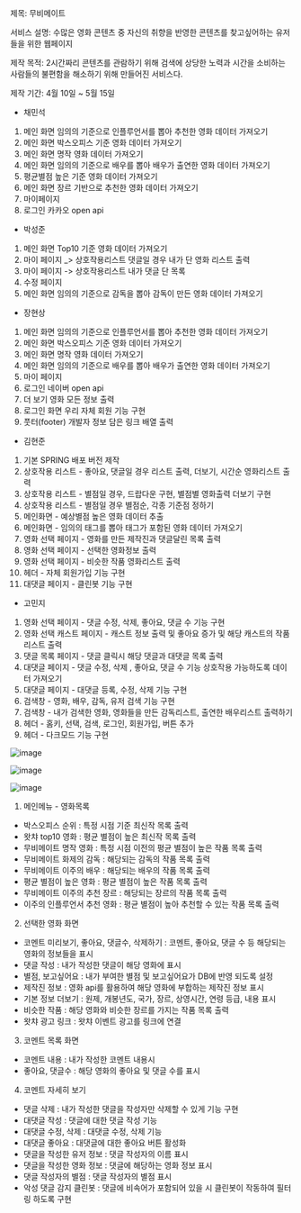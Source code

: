 제목: 무비메이트

서비스 설명: 수많은 영화 콘텐츠 중 자신의 취향을 반영한 콘텐츠를 찾고싶어하는 유저들을 위한 웹페이지

제작 목적: 2시간짜리 콘텐츠를 관람하기 위해 검색에 상당한 노력과 시간을 소비하는 사람들의 불편함을 해소하기 위해 만들어진 서비스다.

제작 기간: 4월 10일 ~ 5월 15일

- 채민석 

1. 메인 화면 임의의 기준으로 인플루언서를 뽑아 추천한 영화 데이터 가져오기
2. 메인 화면 박스오피스 기준 영화 데이터 가져오기
3. 메인 화면 명작 영화 데이터 가져오기
4. 메인 화면 임의의 기준으로 배우를 뽑아 배우가 출연한 영화 데이터 가져오기
5. 평균별점 높은 기준 영화 데이터 가져오기
6. 메인 화면 장르 기반으로 추천한 영화 데이터 가져오기
7. 마이페이지
8. 로그인 카카오 open api

- 박성준

1. 메인 화면 Top10 기준 영화 데이터 가져오기
2. 마이 페이지 _> 상호작용리스트 댓글일 경우 내가 단 영화 리스트 출력
3. 마이 페이지 -> 상호작용리스트 내가 댓글 단 목록
4. 수정 페이지
5. 메인 화면 임의의 기준으로 감독을 뽑아 감독이 만든 영화 데이터 가져오기

- 장현상

1. 메인 화면 임의의 기준으로 인플루언서를 뽑아 추천한 영화 데이터 가져오기
2. 메인 화면 박스오피스 기준 영화 데이터 가져오기
3. 메인 화면 명작 영화 데이터 가져오기
4. 메인 화면 임의의 기준으로 배우를 뽑아 배우가 출연한 영화 데이터 가져오기
5. 마이 페이지
6. 로그인 네이버 open api
7. 더 보기 영화 모든 정보 출력
8. 로그인 화면 우리 자체 회원 기능 구현
9. 풋터(footer) 개발자 정보 담은 링크 배열 출력

- 김현준

1. 기본 SPRING 배포 버전 제작
2. 상호작용 리스트 - 좋아요, 댓글일 경우 리스트 출력, 더보기, 시간순 영화리스트 출력
3. 상호작용 리스트 - 별점일 경우, 드랍다운 구현, 별점별 영화출력 더보기 구현
4. 상호작용 리스트 - 별점일 경우 별점순, 각종 기준점 정하기
5. 메인화면 - 예상별점 높은 영화 데이터 추출
6. 메인화면 - 임의의 태그를 뽑아 태그가 포함된 영화 데이터 가져오기
7. 영화 선택 페이지 - 영화를 만든 제작진과 댓글달린 목록 출력
8. 영화 선택 페이지 - 선택한 영화정보 출력
9. 영화 선택 페이지 - 비슷한 작품 영화리스트 출력
10. 헤더 - 자체 회원가입 기능 구현
11. 대댓글 페이지 - 클린봇 기능 구현

- 고민지

1. 영화 선택 페이지 - 댓글 수정, 삭제, 좋아요, 댓글 수 기능 구현
2. 영화 선택 캐스트 페이지 - 캐스트 정보 출력 및 좋아요 증가 및 해당 캐스트의 작품 리스트 출력
3. 댓글 목록 페이지 - 댓글 클릭시 해당 댓글과 대댓글 목록 출력
4. 대댓글 페이지 - 댓글 수정, 삭제 , 좋아요, 댓글 수 기능 상호작용 가능하도록 데이터 가져오기
5. 대댓글 페이지 - 대댓글 등록, 수정, 삭제 기능 구현
6. 검색창 - 영화, 배우, 감독, 유저 검색 기능 구현
7. 검색창 - 내가 검색한 영화, 영화들을 만든 감독리스트, 출연한 배우리스트 출력하기
8. 헤더 - 홈키, 선택, 검색, 로그인, 회원가입, 버튼 추가
9. 헤더 - 다크모드 기능 구현

![image](https://github.com/JJangcoding/movie_mate_project/assets/124780552/d27e47a7-44d5-4838-a23d-29d716e27e6a)


![image](https://github.com/JJangcoding/movie_mate_project/assets/124780552/c1711cf0-eaed-409f-a4c8-097e5d48e327)

![image](https://github.com/JJangcoding/movie_mate_project/assets/124780552/bbe1e575-16dd-4716-9983-201c34e63fe1)




1. 메인메뉴 - 영화목록

- 박스오피스 순위 : 특정 시점 기준 최신작 목록 출력
- 왓챠 top10 영화 : 평균 별점이 높은 최신작 목록 출력
- 무비메이트 명작 영화 : 특정 시점 이전의 평균 별점이 높은 작품 목록 출력
- 무비메이트 화제의 감독 : 해당되는 감독의 작품 목록 출력
- 무비메이트 이주의 배우 : 해당되는 배우의 작품 목록 출력
- 평균 별점이 높은 영화 : 평균 별점이 높은 작품 목록 출력
- 무비메이트 이주의 추천 장르 : 해당되는 장르의 작품 목록 출력
- 이주의 인플루언서 추천 영화 : 평균 별점이 높아 추천할 수 있는 작품 목록 출력

2. 선택한 영화 화면

- 코멘트 미리보기, 좋아요, 댓글수, 삭제하기 : 코멘트, 좋아요, 댓글 수 등 해당되는 영화의 정보들을 표시
- 댓글 작성 : 내가 작성한 댓글이 해당 영화에 표시
- 별점, 보고싶어요 : 내가 부여한 별점 및 보고싶어요가 DB에 반영 되도록 설정
- 제작진 정보 : 영화 api를 활용하여 해당 영화에 부합하는 제작진 정보 표시
- 기본 정보 더보기 : 원제, 개봉년도, 국가, 장르, 상영시간, 연령 등급, 내용 표시
- 비슷한 작품 : 해당 영화와 비슷한 장르를 가지는 작품 목록 출력
- 왓챠 광고 링크 : 왓챠 이벤트 광고를 링크에 연결

3. 코멘트 목록 화면

- 코멘트 내용 : 내가 작성한 코멘트 내용시
- 좋아요, 댓글수 : 해당 영화의 좋아요 및 댓글 수를 표시

4. 코멘트 자세히 보기

- 댓글 삭제 : 내가 작성한 댓글을 작성자만 삭제할 수 있게 기능 구현
- 대댓글 작성 : 댓글에 대한 댓글 작성 기능
- 대댓글 수정, 삭제 : 대댓글 수정, 삭제 기능
- 대댓글 좋아요 : 대댓글에 대한 좋아요 버튼 활성화
- 댓글을 작성한 유저 정보 : 댓글 작성자의 이름 표시
- 댓글을 작성한 영화 정보 : 댓글에 해당하는 영화 정보 표시
- 댓글 작성자의 별점 : 댓글 작성자의 별점 표시
- 악성 댓글 감지 클린봇 : 댓글에 비속어가 포함되어 있을 시 클린봇이 작동하여 필터링 하도록 구현
